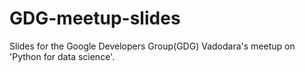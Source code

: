 # GDG-meetup-slides
Slides for the Google Developers Group(GDG) Vadodara's meetup on 'Python for data science'.
